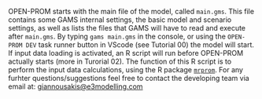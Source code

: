 OPEN-PROM starts with the main file of the model, called `main.gms`. This file contains some GAMS internal settings, the basic model and scenario settings, as well as lists the files that GAMS will have to read and execute after `main.gms`. By typing `gams main.gms` in the console, or using the `OPEN-PROM DEV` task runner button in VScode (see Tutorial 00) the model will start. If input data loading is activated, an R script will run before OPEN-PROM actually starts (more in Turorial 02). The function of this R script is to perform the input data calculations, using the R package [`mrprom`](https://github.com/e3modelling/mrprom).
For any furhter questions/suggestions feel free to contact the developing team via email at: giannousakis@e3modelling.com
